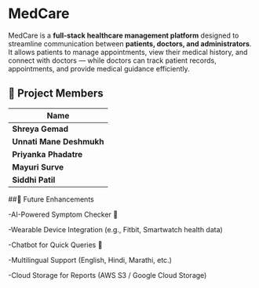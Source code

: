 # MedCare

MedCare is a **full-stack healthcare management platform** designed to streamline communication between **patients, doctors, and administrators**.  
It allows patients to manage appointments, view their medical history, and connect with doctors — while doctors can track patient records, appointments, and provide medical guidance efficiently.

## 👥 Project Members

| Name                     |
|--------------------------|
| **Shreya Gemad**         |
| **Unnati Mane Deshmukh** |
| **Priyanka Phadatre**    |
| **Mayuri Surve**         |
| **Siddhi Patil**         |

##🚀 Future Enhancements

-AI-Powered Symptom Checker 🤖

-Wearable Device Integration (e.g., Fitbit, Smartwatch health data)

-Chatbot for Quick Queries 💬

-Multilingual Support (English, Hindi, Marathi, etc.)

-Cloud Storage for Reports (AWS S3 / Google Cloud Storage)
